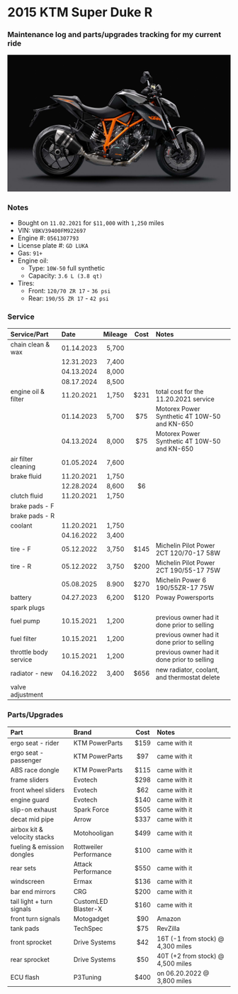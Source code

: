 # 2015 KTM Super Duke R


### Maintenance log and parts/upgrades tracking for my current ride

![](/pic.jpg)


### Notes
- Bought on `11.02.2021` for `$11,000` with `1,250` miles
- VIN: `VBKV39400FM922697`
- Engine #: `0561307793`
- License plate #: `GD LUKA`
- Gas: `91+`
- Engine oil:
  - Type: `10W-50` full synthetic
  - Capacity: `3.6 L (3.8 qt)`
- Tires:
  - Front: `120/70 ZR 17` - `36 psi`
  - Rear:  `190/55 ZR 17` - `42 psi`


### Service

| Service/Part                 | Date       | Mileage    | Cost       | Notes                                             |
| :--------------------------- | :--------- | :--------: | :--------: | :------------------------------------------------ |
| chain clean & wax            | 01.14.2023 |  5,700     |            |                                                   |
|                              | 12.31.2023 |  7,400     |            |                                                   |
|                              | 04.13.2024 |  8,000     |            |                                                   |
|                              | 08.17.2024 |  8,500     |            |                                                   |
| engine oil & filter          | 11.20.2021 |  1,750     | $231       | total cost for the 11.20.2021 service             |
|                              | 01.14.2023 |  5,700     | $75        | Motorex Power Synthetic 4T 10W-50 and KN-650      |
|                              | 04.13.2024 |  8,000     | $75        | Motorex Power Synthetic 4T 10W-50 and KN-650      |
| air filter cleaning          | 01.05.2024 |  7,600     |            |                                                   |
| brake fluid                  | 11.20.2021 |  1,750     |            |                                                   |
|                              | 12.28.2024 |  8,600     | $6         |                                                   |
| clutch fluid                 | 11.20.2021 |  1,750     |            |                                                   |
| brake pads - F               |            |            |            |                                                   |
| brake pads - R               |            |            |            |                                                   |
| coolant                      | 11.20.2021 |  1,750     |            |                                                   |
|                              | 04.16.2022 |  3,400     |            |                                                   |
| tire - F                     | 05.12.2022 |  3,750     | $145       | Michelin Pilot Power 2CT 120/70-17 58W            |
| tire - R                     | 05.12.2022 |  3,750     | $200       | Michelin Pilot Power 2CT 190/55-17 75W            |
|                              | 05.08.2025 |  8.900     | $270       | Michelin Power 6 190/55ZR-17 75W                  |
| battery                      | 04.27.2023 |  6,200     | $120       | Poway Powersports                                 |
| spark plugs                  |            |            |            |                                                   |
| fuel pump                    | 10.15.2021 |  1,200     |            | previous owner had it done prior to selling       |
| fuel filter                  | 10.15.2021 |  1,200     |            | previous owner had it done prior to selling       |
| throttle body service        | 10.15.2021 |  1,200     |            | previous owner had it done prior to selling       |
| radiator - new               | 04.16.2022 |  3,400     | $656       | new radiator, coolant, and thermostat delete      |
| valve adjustment             |            |            |            |                                                   |


### Parts/Upgrades

| Part                         | Brand                   | Cost       | Notes                                             |
| :--------------------------- | :---------------------- | :--------: | :------------------------------------------------ |
| ergo seat - rider            | KTM PowerParts          | $159       | came with it                                      |
| ergo seat - passenger        | KTM PowerParts          | $97        | came with it                                      |
| ABS race dongle              | KTM PowerParts          | $115       | came with it                                      |
| frame sliders                | Evotech                 | $298       | came with it                                      |
| front wheel sliders          | Evotech                 | $62        | came with it                                      |
| engine guard                 | Evotech                 | $140       | came with it                                      |
| slip-on exhaust              | Spark Force             | $505       | came with it                                      |
| decat mid pipe               | Arrow                   | $337       | came with it                                      |
| airbox kit & velocity stacks | Motohooligan            | $499       | came with it                                      |
| fueling & emission dongles   | Rottweiler Performance  | $100       | came with it                                      |
| rear sets                    | Attack Performance      | $550       | came with it                                      |
| windscreen                   | Ermax                   | $136       | came with it                                      |
| bar end mirrors              | CRG                     | $200       | came with it                                      |
| tail light + turn signals    | CustomLED Blaster-X     | $160       | came with it                                      |
| front turn signals           | Motogadget              | $90        | Amazon                                            |
| tank pads                    | TechSpec                | $75        | RevZilla                                          |
| front sprocket               | Drive Systems           | $42        | 16T (-1 from stock) @ 4,300 miles                 |
| rear  sprocket               | Drive Systems           | $50        | 40T (+2 from stock) @ 4,500 miles                 |
| ECU flash                    | P3Tuning                | $400       | on 06.20.2022 @ 3,800 miles                       |
